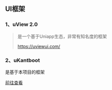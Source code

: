 ## UI框架

### 1、uView 2.0

> 是一个基于Uniapp生态，非常有知名度的框架
>
> https://uviewui.com/

### 2、uKantboot

是基于本项目的框架

<a href="uni_modules/uniapp-kantboot">前往查看</a>
